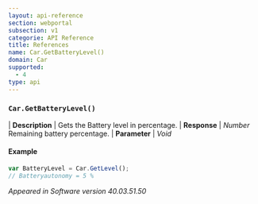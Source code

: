 ```yaml
---
layout: api-reference
section: webportal
subsection: v1
categorie: API Reference
title: References
name: Car.GetBatteryLevel()
domain: Car
supported:
  - 4
type: api
---
```


### `Car.GetBatteryLevel()`

| **Description** | Gets the Battery level in percentage.
| **Response** | *Number*  Remaining battery percentage.
| **Parameter**   | *Void*

#### Example

```javascript
var BatteryLevel = Car.GetLevel();
// Batteryautonomy = 5 %
```

*Appeared in Software version 40.03.51.50*